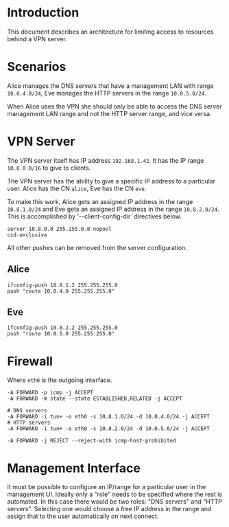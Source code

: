 # Introduction

This document describes an architecture for limiting access to resources
behind a VPN server. 

# Scenarios

Alice manages the DNS servers that have a management LAN with range
`10.0.4.0/24`, Eve manages the HTTP servers in the range `10.0.5.0/24`.

When Alice uses the VPN she should only be able to access the DNS server
management LAN range and not the HTTP server range, and vice versa.

# VPN Server

The VPN server itself has IP address `192.168.1.42`. It has the IP range 
`10.8.0.0/16` to give to clients.

The VPN server has the ability to give a specific IP address to a particular
user. Alice has the CN `alice`, Eve has the CN `eve`.

To make this work, Alice gets an assigned IP address in the range `10.8.1.0/24`
and Eve gets an assigned IP address in the range `10.8.2.0/24`. This is 
accomplished by '--client-config-dir` directives below.

    server 10.8.0.0 255.255.0.0 nopool
    ccd-exclusive

All other pushes can be removed from the server configuration.

## Alice

    ifconfig-push 10.8.1.2 255.255.255.0
    push "route 10.0.4.0 255.255.255.0"

## Eve
    
    ifconfig-push 10.8.2.2 255.255.255.0
    push "route 10.0.5.0 255.255.255.0"

# Firewall

Where `eth0` is the outgoing interface.

    -A FORWARD -p icmp -j ACCEPT
    -A FORWARD -m state --state ESTABLISHED,RELATED -j ACCEPT

    # DNS servers
    -A FORWARD -i tun+ -o eth0 -s 10.8.1.0/24 -d 10.0.4.0/24 -j ACCEPT
    # HTTP servers
    -A FORWARD -i tun+ -o eth0 -s 10.8.2.0/24 -d 10.0.5.0/24 -j ACCEPT

    -A FORWARD -j REJECT --reject-with icmp-host-prohibited

# Management Interface

It must be possible to configure an IP/range for a particular user in the 
management UI. Ideally only a "role" needs to be specified where the rest is 
automated. In this case there would be two roles: "DNS servers" and 
"HTTP servers". Selecting one would choose a free IP address in the range and 
assign that to the user automatically on next connect.
